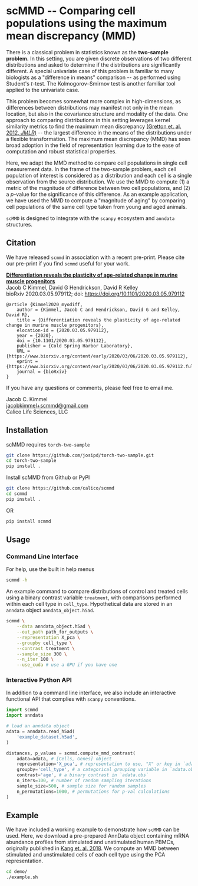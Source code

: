 # scMMD -- Comparing cell populations using the maximum mean discrepancy (MMD)

There is a classical problem in statistics known as the **two-sample problem.**
In this setting, you are given discrete observations of two different distributions and asked to determine if the distributions are significantly different.
A special univariate case of this problem is familiar to many biologists as a "difference in means" comparison -- as performed using Student's *t*-test.
The Kolmogorov–Smirnov test is another familiar tool applied to the univariate case.

This problem becomes somewhat more complex in high-dimensions, as differences between distributions may manifest not only in the mean location, but also in the covariance structure and modality of the data.
One approach to comparing distributions in this setting leverages kernel similarity metrics to find the maximum mean discrepancy [(Gretton et. al. 2012, *JMLR*)](http://jmlr.csail.mit.edu/papers/v13/gretton12a.html) -- the largest difference in the means of the distributions under a flexible transformation.
The maximum mean discrepancy (MMD) has seen broad adoption in the field of representation learning due to the ease of computation and robust statistical properties.

Here, we adapt the MMD method to compare cell populations in single cell measurement data.
In the frame of the two-sample problem, each cell population of interest is considered as a distribution and each cell is a single observation from the source distribution.
We use the MMD to compute (1) a metric of the magnitude of difference between two cell populations, and (2) a *p*-value for the significance of this difference.
As an example application, we have used the MMD to compute a "magnitude of aging" by comparing cell populations of the same cell type taken from young and aged animals.

`scMMD` is designed to integrate with the `scanpy` ecosystem and `anndata` structures.

## Citation

We have released `scmmd` in association with a recent pre-print.
Please cite our pre-print if you find `scmmd` useful for your work.


[**Differentiation reveals the plasticity of age-related change in murine muscle progenitors**](https://www.biorxiv.org/content/10.1101/2020.03.05.979112v1)  
Jacob C Kimmel, David G Hendrickson, David R Kelley  
bioRxiv 2020.03.05.979112; doi: https://doi.org/10.1101/2020.03.05.979112

```
@article {Kimmel2020_myodiff,
	author = {Kimmel, Jacob C and Hendrickson, David G and Kelley, David R},
	title = {Differentiation reveals the plasticity of age-related change in murine muscle progenitors},
	elocation-id = {2020.03.05.979112},
	year = {2020},
	doi = {10.1101/2020.03.05.979112},
	publisher = {Cold Spring Harbor Laboratory},
	URL = {https://www.biorxiv.org/content/early/2020/03/06/2020.03.05.979112},
	eprint = {https://www.biorxiv.org/content/early/2020/03/06/2020.03.05.979112.full.pdf},
	journal = {bioRxiv}
}
```

If you have any questions or comments, please feel free to email me.

Jacob C. Kimmel  
[jacobkimmel+scmmd@gmail.com](mailto:jacobkimmel+scmmd@gmail.com)  
Calico Life Sciences, LLC

## Installation

scMMD requires `torch-two-sample`

```bash
git clone https://github.com/josipd/torch-two-sample.git
cd torch-two-sample
pip install .
```

Install scMMD from Github or PyPI

```bash
git clone https://github.com/calico/scmmd
cd scmmd
pip install .
```

OR

```bash
pip install scmmd
```

## Usage

### Command Line Interface

For help, use the built in help menus

```bash
scmmd -h
```

An example command to compare distributions of control and treated cells using a binary contrast variable `treatment`, with comparisons performed within each cell type in `cell_type`.
Hypothetical data are stored in an `anndata` object `anndata_object.h5ad`.

```bash
scmmd \
    --data anndata_object.h5ad \
    --out_path path_for_outputs \
    --representation X_pca \
    --groupby cell_type \
    --contrast treatment \
    --sample_size 300 \
    --n_iter 100 \
    --use_cuda # use a GPU if you have one
```

### Interactive Python API

In addition to a command line interface, we also include an interactive functional API that complies with `scanpy` conventions.

```python
import scmmd
import anndata

# load an anndata object
adata = anndata.read_h5ad(
    'example_dataset.h5ad',
)

distances, p_values = scmmd.compute_mmd_contrast(
    adata=adata, # [Cells, Genes] object
    representation='X_pca', # representation to use, "X" or key in `adata.obsm`.
    groupby='cell_type', # a categorical grouping variable in `adata.obs`
    contrast='age', # a binary contrast in `adata.obs`
    n_iters=100, # number of random sampling iterations
    sample_size=500, # sample size for random samples
    n_permutations=1000, # permutations for p-val calculations
)
```

## Example

We have included a working example to demonstrate how `scMMD` can be used.
Here, we download a pre-prepared AnnData object containing mRNA abundance profiles from stimulated and unstimulated human PBMCs, originally published in [Kang et. al. 2018](https://www.ncbi.nlm.nih.gov/pmc/articles/PMC5784859/).
We compute an MMD between stimulated and unstimulated cells of each cell type using the PCA representation.

```bash
cd demo/
./example.sh
```
